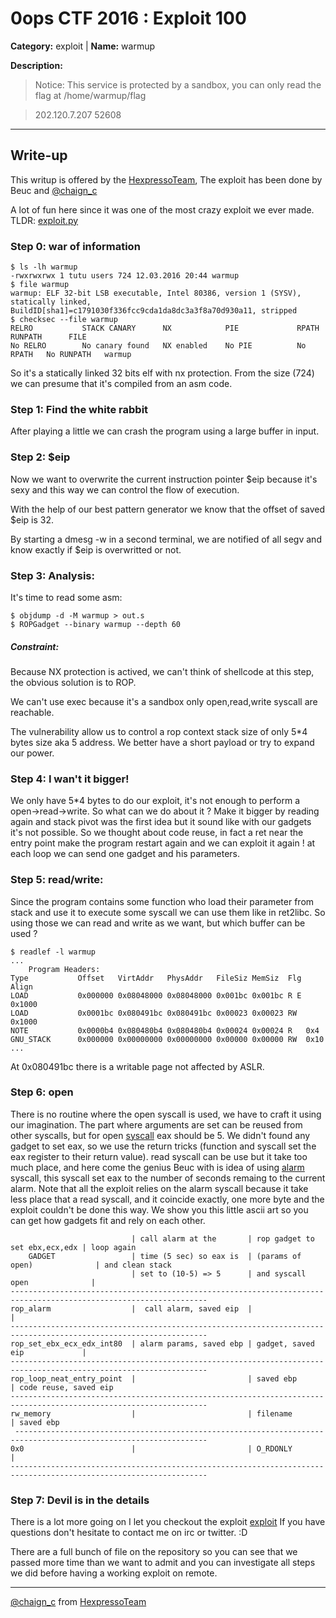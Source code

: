 # 0ops CTF 2016 : Exploit 100

**Category:** exploit |
**Name:** warmup

**Description:**

> Notice: This service is protected by a sandbox, you can only read the flag at /home/warmup/flag

> 202.120.7.207 52608
___

## Write-up

This writup is offered by the [HexpressoTeam](http://hexpresso.github.io/),
The exploit has been done by Beuc and  [@chaign\_c](https://twitter.com/chaign_c)

A lot of fun here since it was one of the most crazy exploit we ever made.
 TLDR: [exploit.py](/final_exploit.py)

### Step 0: war of information
    $ ls -lh warmup
    -rwxrwxrwx 1 tutu users 724 12.03.2016 20:44 warmup
    $ file warmup
    warmup: ELF 32-bit LSB executable, Intel 80386, version 1 (SYSV), statically linked, BuildID[sha1]=c1791030f336fcc9cda1da8dc3a3f8a70d930a11, stripped
    $ checksec --file warmup
    RELRO           STACK CANARY      NX            PIE             RPATH      RUNPATH      FILE
    No RELRO        No canary found   NX enabled    No PIE          No RPATH   No RUNPATH   warmup


So it's a statically linked 32 bits elf with nx protection. From the size (724) we can presume that it's compiled from an asm code.

### Step 1: Find the white rabbit

After playing a little we can crash the program using a large buffer in input.

### Step 2: $eip
Now we want to overwrite the current instruction pointer $eip because it's sexy and this way we can control the flow of execution.

With the help of our best pattern generator we know that the offset of saved $eip is 32.

By starting a dmesg -w in a second terminal, we are notified of all segv and know exactly if $eip is overwritted or not. 

### Step 3: Analysis:

It's time to read some asm:

    $ objdump -d -M warmup > out.s
    $ ROPGadget --binary warmup --depth 60

##### Constraint:

Because NX protection is actived, we can't think of shellcode at this step, the obvious solution is to ROP.

We can't use exec because it's a sandbox only open,read,write syscall are reachable.

The vulnerability allow us to control a rop context stack size of only 5*4 bytes size aka 5 address. We better have a short payload or try to expand our power.

### Step 4: I wan't it bigger!

We only have 5*4 bytes to do our exploit, it's not enough to perform a open->read->write. So what can we do about it ?
Make it bigger by reading again and stack pivot was the first idea but it sound like with our gadgets it's not possible. So we thought about code reuse, in fact a ret near the entry point make the program restart again and we can exploit it again ! at each loop we can send one gadget and his parameters.

### Step 5: read/write:

Since the program contains some function who load their parameter from stack and use it to execute some syscall we can use them like in ret2libc. So using those we can read and write as we want, but which buffer can be used ?

    $ readlef -l warmup
    ...
        Program Headers:
    Type           Offset   VirtAddr   PhysAddr   FileSiz MemSiz  Flg Align
    LOAD           0x000000 0x08048000 0x08048000 0x001bc 0x001bc R E 0x1000
    LOAD           0x0001bc 0x080491bc 0x080491bc 0x00023 0x00023 RW  0x1000
    NOTE           0x0000b4 0x080480b4 0x080480b4 0x00024 0x00024 R   0x4
    GNU_STACK      0x000000 0x00000000 0x00000000 0x00000 0x00000 RW  0x10
    ...
At 0x080491bc there is a writable page not affected by ASLR.

### Step 6: open

There is no routine where the open syscall is used, we have to craft it using our imagination. The part where arguments are set can be reused from other syscalls, but for open [syscall](http://docs.cs.up.ac.za/programming/asm/derick_tut/syscalls.html) eax should be 5. We didn't found any gadget to set eax, so we use the return tricks (function and syscall set the eax register to their return value). read syscall can be use but it take too much place, and here come the genius Beuc with is idea of using [alarm](http://linux.die.net/man/2/alarm) syscall, this syscall set eax to the number of seconds remaing to the current alarm. Note that all the exploit relies on the alarm syscall because it take less place that a read syscall, and it coincide exactly, one more byte and the exploit couldn't be done this way.
We show you this little ascii art so you can get how gadgets fit and rely on each other.

                               | call alarm at the       | rop gadget to set ebx,ecx,edx | loop again
        GADGET                 | time (5 sec) so eax is  | (params of open)              | and clean stack
                               | set to (10-5) => 5      | and syscall open              | 
    ------------------------------------------------------------------------------------------------------------------
    rop_alarm                  |  call alarm, saved eip  |                               |
    ------------------------------------------------------------------------------------------------------------------
    rop_set_ebx_ecx_edx_int80  | alarm params, saved ebp | gadget, saved eip             |
    ------------------------------------------------------------------------------------------------------------------
    rop_loop_neat_entry_point  |                         | saved ebp                     | code reuse, saved eip
    ------------------------------------------------------------------------------------------------------------------
    rw_memory                  |                         | filename                      | saved ebp
     -----------------------------------------------------------------------------------------------------------------
    0x0                        |                         | O_RDONLY                      |
    ------------------------------------------------------------------------------------------------------------------

### Step 7: Devil is in the details

There is a lot more going on I let you checkout the exploit [exploit](/final_exploit.py)
If you have questions don't hesitate to contact me on irc or twitter. :D

There are a full bunch of file on the repository so you can see that we passed more time than we want to admit and you can investigate all steps we did before having a working exploit on remote.

----
[@chaign\_c](https://twitter.com/chaign_c) from [HexpressoTeam](http://hexpresso.github.io/)
